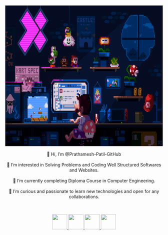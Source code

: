 <p align="center">
  <img src="https://github.com/Prathamesh-Patil-GitHub/Prathamesh-Patil-GitHub/blob/main/github%20profile%20display.gif" height="450px"/>
</p>

<p align="center">
👋 Hi, I’m @Prathamesh-Patil-GitHub <br><br>
👀 I’m interested in Solving Problems and Coding Well Structured Softwares and Websites.<br><br>
🌱 I’m currently completing Diploma Course in Computer Engineering.<br><br>
💞️ I’m curious and passionate to learn new technologies and open for any collaborations.<br><br>
</p>
<br>

<div align="center">
<a href="https://www.linkedin.com/in/prathamesh-patil-jalgaon">
  <img src="https://cdn-icons-png.flaticon.com/128/408/408703.png?ga=GA1.2.975372899.1659335409" height="48px" width="48px"/>
</a>

<a href="https://www.hackerrank.com/m2papatil?hr_r=1">
  <img src="https://cdn3.iconfinder.com/data/icons/logos-and-brands-adobe/512/160_Hackerrank-512.png" height="48px" width="48px"/>
</a>

   
<a href="https://stackoverflow.com/users/19594029/prathamesh-patil">
  <img src="https://cdn-icons-png.flaticon.com/128/732/732248.png?ga=GA1.2.975372899.1659335409" height="48px" width="48px"/>
</a>
  
<a href="https://www.instagram.com/pro14.1/">
  <img src="https://cdn-icons-png.flaticon.com/128/1216/1216753.png?ga=GA1.2.975372899.1659335409" height="48px" width="48px"/>
</a>
</div>
